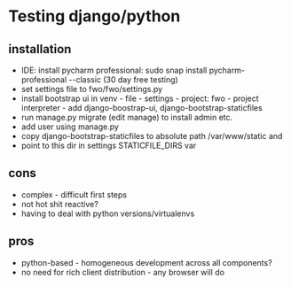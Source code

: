 # Testing django/python

## installation
- IDE: install pycharm professional: sudo snap install pycharm-professional --classic (30 day free testing)
- set settings file to fwo/fwo/settings.py
- install bootstrap ui in venv - file - settings - project: fwo - project interpreter - add django-boostrap-ui, django-bootstrap-staticfiles
- run manage.py migrate (edit manage) to install admin etc.
- add user using manage.py
- copy django-bootstrap-staticfiles to absolute path /var/www/static and
- point to this dir in settings STATICFILE_DIRS var

## cons
- complex - difficult first steps
- not hot shit reactive?
- having to deal with python versions/virtualenvs
## pros
- python-based - homogeneous development across all components?
- no need for rich client distribution - any browser will do
